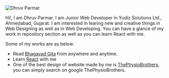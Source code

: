 ![Dhruv Parmar]()

Hi!, I am Dhruv Parmar. I am Junior Web Developer in Yudiz Solutions Ltd., Ahmedabad, Gujarat. I am interested in learing new and creative things in Web Designing as well as in Web Developing. You can have a glance of my work in repository section as well as you can learn React with me.

Some of my works are as below:
- Read [Bhagavad Gita](https://github.com/dhruvparmar2310/BhagavadGita) from anywhere and anytime.
- Learn [React](https://github.com/dhruvparmar2310/React) with me
- One of the best design of website made by me is [ThePhysioBrothers](https://github.com/dhruvparmar2310/thephysiobrothers), you can simply search on google ThePhysioBrothers.

<!---
dhruvparmar2310/dhruvparmar2310 is a ✨ special ✨ repository because its `README.md` (this file) appears on your GitHub profile.
You can click the Preview link to take a look at your changes.
--->
